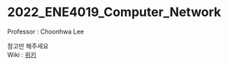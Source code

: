 # 2022_ENE4019_Computer_Network
Professor : Choonhwa Lee  

참고만 해주세요  
Wiki : [위키](https://github.com/minwpark/2022_ENE4019_Computer_Network/wiki)
